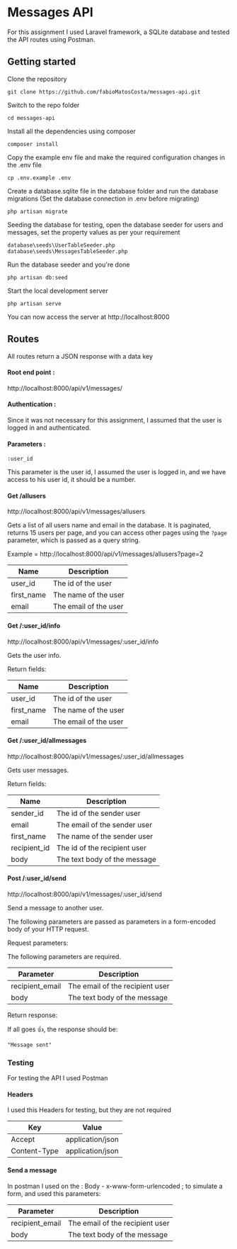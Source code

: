 # Messages API

For this assignment I used Laravel framework, a SQLite database and tested the API routes using Postman.

## Getting started

Clone the repository

`git clone https://github.com/fabioMatosCosta/messages-api.git`

Switch to the repo folder

`cd messages-api`

Install all the dependencies using composer

`composer install`

Copy the example env file and make the required configuration changes in the .env file

`cp .env.example .env`

Create a database.sqlite file in the database folder and run the database migrations (Set the database connection in .env before migrating)

`php artisan migrate`

Seeding the database for testing, open the database seeder for users and messages, set the property values as per your requirement 

`database\seeds\UserTableSeeder.php`
`database\seeds\MessagesTableSeeder.php`

Run the database seeder and you're done

`php artisan db:seed`

Start the local development server

`php artisan serve`

You can now access the server at http://localhost:8000



## Routes

All routes return a JSON response with a data key

#### Root end point :

http://localhost:8000/api/v1/messages/

#### Authentication :

Since it was not necessary for this assignment, I assumed that the user is logged in and authenticated.

#### Parameters :

`:user_id` 

This parameter is the user id, I assumed the user is logged in, and we have access to his user id, it should be a number.

#### Get /allusers

http://localhost:8000/api/v1/messages/allusers 

Gets a list of all users name and email in the database.
It is paginated, returns 15 users per page, and you can access other pages using the `?page` parameter, which is passed as 
a query string.

Example = http://localhost:8000/api/v1/messages/allusers?page=2

| Name | Description |
|------|-------------|
| user_id | The id of the user |
| first_name | The name of the user |
| email | The email of the user |


#### Get /:user_id/info

http://localhost:8000/api/v1/messages/:user_id/info

Gets the user info.

Return fields:

| Name | Description |
|------|-------------|
| user_id | The id of the user |
| first_name | The name of the user |
| email | The email of the user |


#### Get /:user_id/allmessages  

http://localhost:8000/api/v1/messages/:user_id/allmessages  

Gets user messages.

Return fields:

| Name | Description |
|------|-------------|
| sender_id | The id of the sender user |
| email | The email of the sender user |
| first_name | The name of the sender user |
| recipient_id | The id of the recipient user |
| body | The text body of the message |


#### Post /:user_id/send

http://localhost:8000/api/v1/messages/:user_id/send

Send a message to another user.

The following parameters are passed as parameters in a form-encoded body of your HTTP request.

Request parameters:

The following parameters are required.

| Parameter | Description |
|-----------|-------------|
| recipient_email |The email of the recipient user |
| body | The text body of the message |


Return response:

If all goes :+1:, the response should be:

`"Message sent"`


### Testing

For testing the API I used Postman

#### Headers

I used this Headers for testing, but they are not required

| Key | Value |
|-----------|-------------|
| Accept | application/json |
| Content-Type | application/json |

#### Send a message

In postman I used on the : Body - x-www-form-urlencoded ;
to simulate a form, and used this parameters: 

| Parameter | Description |
|-----------|-------------|
| recipient_email | The email of the recipient user |
| body | The text body of the message |